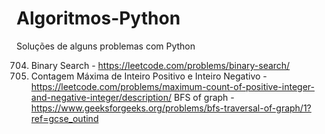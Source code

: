 # Algoritmos-Python
Soluções de alguns problemas com Python

704. Binary Search -  https://leetcode.com/problems/binary-search/
2529. Contagem Máxima de Inteiro Positivo e Inteiro Negativo - https://leetcode.com/problems/maximum-count-of-positive-integer-and-negative-integer/description/
BFS of graph - https://www.geeksforgeeks.org/problems/bfs-traversal-of-graph/1?ref=gcse_outind
